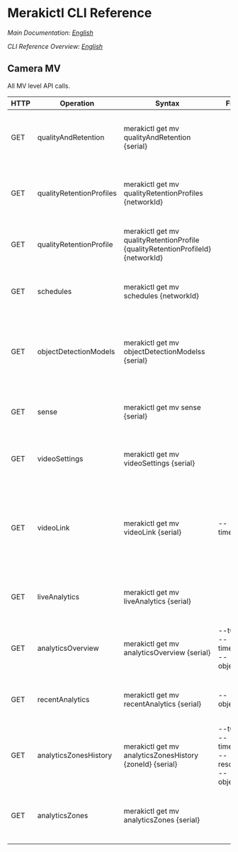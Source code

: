 # Merakictl CLI Reference 

*Main Documentation: [English](https://github.com/ddexterpark/merakictl/blob/master/README.md)*

*CLI Reference Overview: [English](https://github.com/ddexterpark/merakictl/tree/master/docs/commands/README.md)*

## Camera MV  
 
 All MV level API calls. 
 
  HTTP | Operation | Syntax | Filters | Description |
 ----- | --------- | ------ | ----------- | ----------- |
 GET  | qualityAndRetention | merakictl get mv qualityAndRetention {serial} | | Returns quality and retention settings for the given camera.
 GET  | qualityRetentionProfiles | merakictl get mv qualityRetentionProfiles {networkId} | | List the quality retention profiles for this network.
 GET  | qualityRetentionProfile | merakictl get mv qualityRetentionProfile {qualityRetentionProfileId} {networkId} | | Retrieve a single quality retention profile.
 GET  | schedules | merakictl get mv schedules  {networkId} | | Returns a list of all camera recording schedules.
 GET  | objectDetectionModels | merakictl get mv objectDetectionModelss {serial} | | Returns the MV Sense object detection model list for the given camera.
 GET  | sense | merakictl get mv sense {serial} | | Returns sense settings for a given camera.
 GET  | videoSettings | merakictl get mv videoSettings {serial} | | Returns video settings for the given camera.
 GET  | videoLink | merakictl get mv videoLink {serial} | --timestamp | Returns video link to the specified camera. If a timestamp is supplied, it links to that timestamp.
 GET  | liveAnalytics | merakictl get mv liveAnalytics {serial} | | Returns live state from camera of analytics zones.
 GET  | analyticsOverview | merakictl get mv analyticsOverview {serial} | --t0 --t1 --timespan --objectType | Returns an overview of aggregate analytics data for a timespan.
 GET  | recentAnalytics | merakictl get mv recentAnalytics {serial} | --objectType | Returns most recent record for analytics zones.
 GET  | analyticsZonesHistory | merakictl get mv analyticsZonesHistory {zoneId} {serial} | --t0 --t1 --timespan --resolution --objectType | Return historical records for analytic zones.
 GET  | analyticsZones | merakictl get mv analyticsZones {serial} | | Returns all configured analytic zones for this camera.
 
 